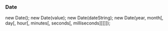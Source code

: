 ### Date

new Date();
new Date(value);
new Date(dateString);
new Date(year, month[, day[, hour[, minutes[, seconds[, milliseconds]]]]]);
 